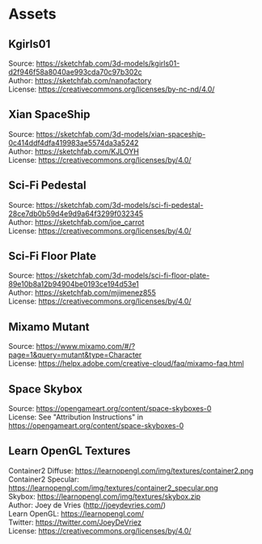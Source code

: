 # Assets

## Kgirls01
Source: https://sketchfab.com/3d-models/kgirls01-d2f946f58a8040ae993cda70c97b302c
<br>
Author: https://sketchfab.com/nanofactory
<br>
License: https://creativecommons.org/licenses/by-nc-nd/4.0/

## Xian SpaceShip
Source: https://sketchfab.com/3d-models/xian-spaceship-0c414ddf4dfa419983ae5574da3a5242
<br>
Author: https://sketchfab.com/KJLOYH
<br>
License: https://creativecommons.org/licenses/by/4.0/

## Sci-Fi Pedestal
Source: https://sketchfab.com/3d-models/sci-fi-pedestal-28ce7db0b59d4e9d9a64f3299f032345
<br>
Author: https://sketchfab.com/joe_carrot
<br>
License: https://creativecommons.org/licenses/by/4.0/

## Sci-Fi Floor Plate
Source: https://sketchfab.com/3d-models/sci-fi-floor-plate-89e10b8a12b94904be0193ce194d53e1
<br>
Author: https://sketchfab.com/mjimenez855
<br>
License: https://creativecommons.org/licenses/by/4.0/

## Mixamo Mutant
Source: https://www.mixamo.com/#/?page=1&query=mutant&type=Character
<br>
License: https://helpx.adobe.com/creative-cloud/faq/mixamo-faq.html

## Space Skybox
Source: https://opengameart.org/content/space-skyboxes-0
<br>
License: See "Attribution Instructions" in https://opengameart.org/content/space-skyboxes-0

## Learn OpenGL Textures
Container2 Diffuse: https://learnopengl.com/img/textures/container2.png
<br>
Container2 Specular: https://learnopengl.com/img/textures/container2_specular.png
<br>
Skybox: https://learnopengl.com/img/textures/skybox.zip
<br>
Author: Joey de Vries (http://joeydevries.com/)
<br>
Learn OpenGL: https://learnopengl.com/
<br>
Twitter: https://twitter.com/JoeyDeVriez
<br>
License: https://creativecommons.org/licenses/by/4.0/
